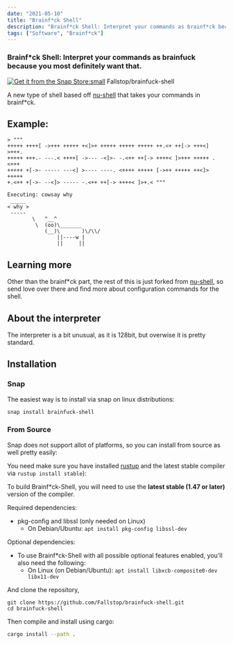 ```yaml
---
date: "2021-05-10"
title: "Brainf*ck Shell"
description: "Brainf*ck Shell: Interpret your commands as brainf*ck because you most definitely want that"
tags: ["Software", "Brainf*ck"]
---
```

<script lang="ts">
    import MarkdownLink from "$md/MarkdownLink.svelte";
</script>

### Brainf*ck Shell: Interpret your commands as brainfuck because you most definitely want that.

[![Get it from the Snap Store:small](https://snapcraft.io/static/images/badges/en/snap-store-black.svg)](https://snapcraft.io/brainfuck-shell)
<MarkdownLink href="https://github.com/Fallstop/brainfuck-shell">Fallstop/brainfuck-shell</MarkdownLink>


A new type of shell based off [nu-shell](https://github.com/nushell/nushell) that takes your commands in brainf*ck.

## Example:

```
> """
+++++ ++++[ ->+++ +++++ +<]>+ +++++ +++++ +++++ ++.<+ ++[-> +++<] >+++.
+++++ +++.- ---.< ++++[ ->--- -<]>- -.<++ ++[-> ++++< ]>+++ +++++ .<+++
+++++ +[->- ----- ---<] >---- ----. <++++ +++++ [->++ +++++ ++<]> +++++
+.<++ +[->- --<]> ----- -.<++ ++[-> ++++< ]>+.< """

Executing: cowsay why
 _____ 
< why >
 ----- 
        \   ^__^
         \  (oo)\_______
            (__)\       )\/\\/
                ||----w |
                ||     ||
```

## Learning more

Other than the brainf*ck part, the rest of this is just forked from [nu-shell](https://github.com/nushell/nushell), so send love over there and find more about configuration commands for the shell.

## About the interpreter

The interpreter is a bit unusual, as it is 128bit, but overwise it is pretty standard.

## Installation

### Snap

The easiest way is to install via snap on linux distributions:

```bash
snap install brainfuck-shell
```

### From Source

Snap does not support allot of platforms, so you can install from source as well pretty easily:

You need make sure you have installed [rustup](https://rustup.rs/) and the latest stable compiler via `rustup install stable`):

To build Brainf*ck-Shell, you will need to use the **latest stable (1.47 or later)** version of the compiler.

Required dependencies:

-   pkg-config and libssl (only needed on Linux)
    -   On Debian/Ubuntu: `apt install pkg-config libssl-dev`

Optional dependencies:

-   To use Brainf*ck-Shell with all possible optional features enabled, you'll also need the following:
    -   On Linux (on Debian/Ubuntu): `apt install libxcb-composite0-dev libx11-dev`

And clone the repository,


```
git clone https://github.com/Fallstop/brainfuck-shell.git
cd brainfuck-shell
```
Then compile and install using cargo:

```bash
cargo install --path .
```
